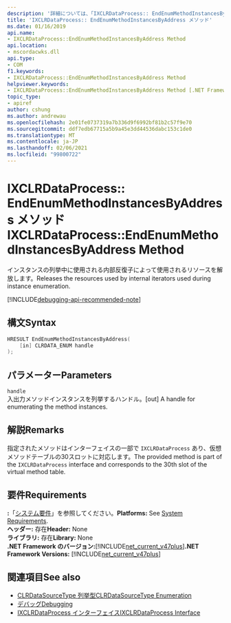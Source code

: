 ```yaml
---
description: '詳細については、「IXCLRDataProcess:: EndEnumMethodInstancesByAddress メソッド」を参照してください。'
title: 'IXCLRDataProcess:: EndEnumMethodInstancesByAddress メソッド'
ms.date: 01/16/2019
api.name:
- IXCLRDataProcess::EndEnumMethodInstancesByAddress Method
api.location:
- mscordacwks.dll
api.type:
- COM
f1.keywords:
- IXCLRDataProcess::EndEnumMethodInstancesByAddress Method
helpviewer.keywords:
- IXCLRDataProcess::EndEnumMethodInstancesByAddress Method [.NET Framework debugging]
topic_type:
- apiref
author: cshung
ms.author: andrewau
ms.openlocfilehash: 2e01fe0737319a7b336d9f6992bf81b2c57f9e70
ms.sourcegitcommit: ddf7edb67715a5b9a45e3dd44536dabc153c1de0
ms.translationtype: MT
ms.contentlocale: ja-JP
ms.lasthandoff: 02/06/2021
ms.locfileid: "99800722"
---
```

# <a name="ixclrdataprocessendenummethodinstancesbyaddress-method"></a><span data-ttu-id="fc14e-103">IXCLRDataProcess:: EndEnumMethodInstancesByAddress メソッド</span><span class="sxs-lookup"><span data-stu-id="fc14e-103">IXCLRDataProcess::EndEnumMethodInstancesByAddress Method</span></span>

<span data-ttu-id="fc14e-104">インスタンスの列挙中に使用される内部反復子によって使用されるリソースを解放します。</span><span class="sxs-lookup"><span data-stu-id="fc14e-104">Releases the resources used by internal iterators used during instance enumeration.</span></span>

[!INCLUDE[debugging-api-recommended-note](../../../../includes/debugging-api-recommended-note.md)]

## <a name="syntax"></a><span data-ttu-id="fc14e-105">構文</span><span class="sxs-lookup"><span data-stu-id="fc14e-105">Syntax</span></span>

```cpp
HRESULT EndEnumMethodInstancesByAddress(
    [in] CLRDATA_ENUM handle
);
```

## <a name="parameters"></a><span data-ttu-id="fc14e-106">パラメーター</span><span class="sxs-lookup"><span data-stu-id="fc14e-106">Parameters</span></span>

`handle`\
<span data-ttu-id="fc14e-107">入出力メソッドインスタンスを列挙するハンドル。</span><span class="sxs-lookup"><span data-stu-id="fc14e-107">[out] A handle for enumerating the method instances.</span></span>

## <a name="remarks"></a><span data-ttu-id="fc14e-108">解説</span><span class="sxs-lookup"><span data-stu-id="fc14e-108">Remarks</span></span>

<span data-ttu-id="fc14e-109">指定されたメソッドはインターフェイスの一部で `IXCLRDataProcess` あり、仮想メソッドテーブルの30スロットに対応します。</span><span class="sxs-lookup"><span data-stu-id="fc14e-109">The provided method is part of the `IXCLRDataProcess` interface and corresponds to the 30th slot of the virtual method table.</span></span>

## <a name="requirements"></a><span data-ttu-id="fc14e-110">要件</span><span class="sxs-lookup"><span data-stu-id="fc14e-110">Requirements</span></span>

<span data-ttu-id="fc14e-111">**:**「[システム要件](../../get-started/system-requirements.md)」を参照してください。</span><span class="sxs-lookup"><span data-stu-id="fc14e-111">**Platforms:** See [System Requirements](../../get-started/system-requirements.md).</span></span>  
<span data-ttu-id="fc14e-112">**ヘッダー:** 存在</span><span class="sxs-lookup"><span data-stu-id="fc14e-112">**Header:** None</span></span>  
<span data-ttu-id="fc14e-113">**ライブラリ:** 存在</span><span class="sxs-lookup"><span data-stu-id="fc14e-113">**Library:** None</span></span>  
<span data-ttu-id="fc14e-114">**.NET Framework のバージョン:**[!INCLUDE[net_current_v47plus](../../../../includes/net-current-v47plus.md)]</span><span class="sxs-lookup"><span data-stu-id="fc14e-114">**.NET Framework Versions:** [!INCLUDE[net_current_v47plus](../../../../includes/net-current-v47plus.md)]</span></span>  

## <a name="see-also"></a><span data-ttu-id="fc14e-115">関連項目</span><span class="sxs-lookup"><span data-stu-id="fc14e-115">See also</span></span>

- [<span data-ttu-id="fc14e-116">CLRDataSourceType 列挙型</span><span class="sxs-lookup"><span data-stu-id="fc14e-116">CLRDataSourceType Enumeration</span></span>](clrdatasourcetype-enumeration.md)
- [<span data-ttu-id="fc14e-117">デバッグ</span><span class="sxs-lookup"><span data-stu-id="fc14e-117">Debugging</span></span>](index.md)
- [<span data-ttu-id="fc14e-118">IXCLRDataProcess インターフェイス</span><span class="sxs-lookup"><span data-stu-id="fc14e-118">IXCLRDataProcess Interface</span></span>](ixclrdataprocess-interface.md)
